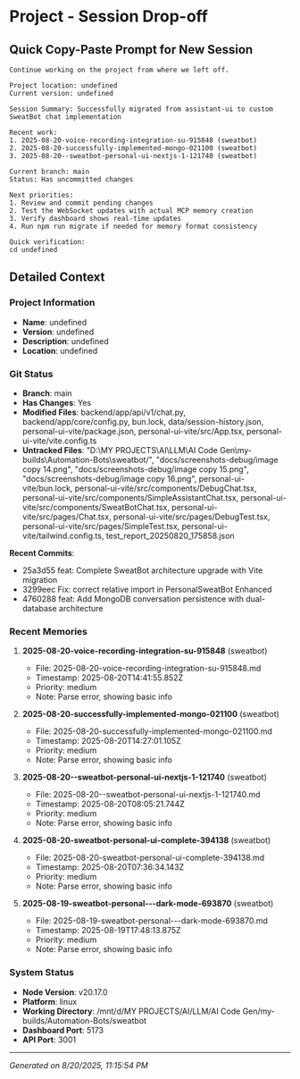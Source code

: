# Project - Session Drop-off

## Quick Copy-Paste Prompt for New Session

```
Continue working on the project from where we left off.

Project location: undefined
Current version: undefined

Session Summary: Successfully migrated from assistant-ui to custom SweatBot chat implementation

Recent work:
1. 2025-08-20-voice-recording-integration-su-915848 (sweatbot)
2. 2025-08-20-successfully-implemented-mongo-021100 (sweatbot)
3. 2025-08-20--sweatbot-personal-ui-nextjs-1-121740 (sweatbot)

Current branch: main
Status: Has uncommitted changes

Next priorities:
1. Review and commit pending changes
2. Test the WebSocket updates with actual MCP memory creation
3. Verify dashboard shows real-time updates
4. Run npm run migrate if needed for memory format consistency

Quick verification:
cd undefined
```

## Detailed Context

### Project Information

- **Name**: undefined
- **Version**: undefined
- **Description**: undefined
- **Location**: undefined

### Git Status

- **Branch**: main
- **Has Changes**: Yes
- **Modified Files**: backend/app/api/v1/chat.py, backend/app/core/config.py, bun.lock, data/session-history.json, personal-ui-vite/package.json, personal-ui-vite/src/App.tsx, personal-ui-vite/vite.config.ts
- **Untracked Files**: "D:\\MY PROJECTS\\AI\\LLM\\AI Code Gen\\my-builds\\Automation-Bots\\sweatbot/", "docs/screenshots-debug/image copy 14.png", "docs/screenshots-debug/image copy 15.png", "docs/screenshots-debug/image copy 16.png", personal-ui-vite/bun.lock, personal-ui-vite/src/components/DebugChat.tsx, personal-ui-vite/src/components/SimpleAssistantChat.tsx, personal-ui-vite/src/components/SweatBotChat.tsx, personal-ui-vite/src/pages/Chat.tsx, personal-ui-vite/src/pages/DebugTest.tsx, personal-ui-vite/src/pages/SimpleTest.tsx, personal-ui-vite/tailwind.config.ts, test_report_20250820_175858.json

**Recent Commits**:
- 25a3d55 feat: Complete SweatBot architecture upgrade with Vite migration
- 3299eec Fix: correct relative import in PersonalSweatBot Enhanced
- 4760288 feat: Add MongoDB conversation persistence with dual-database architecture

### Recent Memories

1. **2025-08-20-voice-recording-integration-su-915848** (sweatbot)
   - File: 2025-08-20-voice-recording-integration-su-915848.md
   - Timestamp: 2025-08-20T14:41:55.852Z
   - Priority: medium
   - Note: Parse error, showing basic info

2. **2025-08-20-successfully-implemented-mongo-021100** (sweatbot)
   - File: 2025-08-20-successfully-implemented-mongo-021100.md
   - Timestamp: 2025-08-20T14:27:01.105Z
   - Priority: medium
   - Note: Parse error, showing basic info

3. **2025-08-20--sweatbot-personal-ui-nextjs-1-121740** (sweatbot)
   - File: 2025-08-20--sweatbot-personal-ui-nextjs-1-121740.md
   - Timestamp: 2025-08-20T08:05:21.744Z
   - Priority: medium
   - Note: Parse error, showing basic info

4. **2025-08-20-sweatbot-personal-ui-complete-394138** (sweatbot)
   - File: 2025-08-20-sweatbot-personal-ui-complete-394138.md
   - Timestamp: 2025-08-20T07:36:34.143Z
   - Priority: medium
   - Note: Parse error, showing basic info

5. **2025-08-19-sweatbot-personal---dark-mode-693870** (sweatbot)
   - File: 2025-08-19-sweatbot-personal---dark-mode-693870.md
   - Timestamp: 2025-08-19T17:48:13.875Z
   - Priority: medium
   - Note: Parse error, showing basic info

### System Status

- **Node Version**: v20.17.0
- **Platform**: linux
- **Working Directory**: /mnt/d/MY PROJECTS/AI/LLM/AI Code Gen/my-builds/Automation-Bots/sweatbot
- **Dashboard Port**: 5173
- **API Port**: 3001

---

*Generated on 8/20/2025, 11:15:54 PM*
